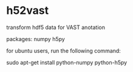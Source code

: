 # h52vast
transform hdf5 data for VAST anotation

packages:
numpy
h5py

for ubuntu users, run the following command:

sudo apt-get install python-numpy python-h5py
